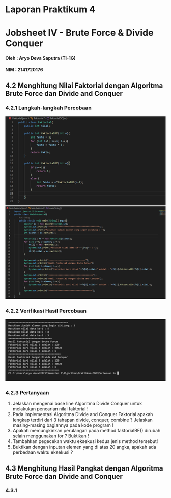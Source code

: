 # **Laporan Praktikum 4**
# Jobsheet IV - Brute Force & Divide Conquer 
#### Oleh : Aryo Deva Saputra (TI-1G)
#### NIM : 2141720176 

## 4.2 Menghitung Nilai Faktorial dengan Algoritma Brute Force dan Divide and Conquer
### 4.2.1 Langkah-langkah Percobaan 
<img src="img/../../img/4.2.11.png">
<img src="img/../../img/4.2.12.png">

### 4.2.2 Verifikasi Hasil Percobaan
<img src="img/../../img/4.2.2.png">

### 4.2.3 Pertanyaan
1. Jelaskan mengenai base line Algoritma Divide Conquer untuk melakukan  pencarian nilai faktorial !
2. Pada implementasi Algoritma Divide and Conquer Faktorial apakah lengkap terdiri dari 3 tahapan divide, conquer, combine ? Jelaskan masing-masing bagiannya pada kode program !
3. Apakah memungkinkan perulangan pada method faktorialBF() dirubah selain menggunakan for ? Buktikan !
4. Tambahkan pegecekan waktu eksekusi kedua jenis method tersebut!
5. Buktikan dengan inputan elemen yang di atas 20 angka, apakah ada perbedaan waktu eksekusi ?

## 4.3 Menghitung Hasil Pangkat dengan Algoritma Brute Force dan Divide and Conquer
### 4.3.1